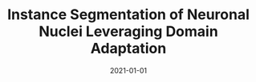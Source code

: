 ---
title: "Instance Segmentation of Neuronal Nuclei Leveraging Domain Adaptation"
date: 2021-01-01
authors: ["Kevin Brady", "Pooya Khorrami", "Lars Gjesteby", "Laura J Brattain"]
publication_types: ["1"]
abstract: ""
featured: false
publication: "*2021 IEEE High Performance Extreme Computing Conference (HPEC)*"
---